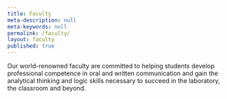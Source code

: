 ```yaml
---
title: Faculty
meta-description: null
meta-keywords: null
permalink: /faculty/
layout: faculty
published: true
---
```

Our world-renowned faculty are committed to helping students develop professional competence in oral and written communication and gain the analytical thinking and logic skills necessary to succeed in the laboratory, the classroom and beyond.